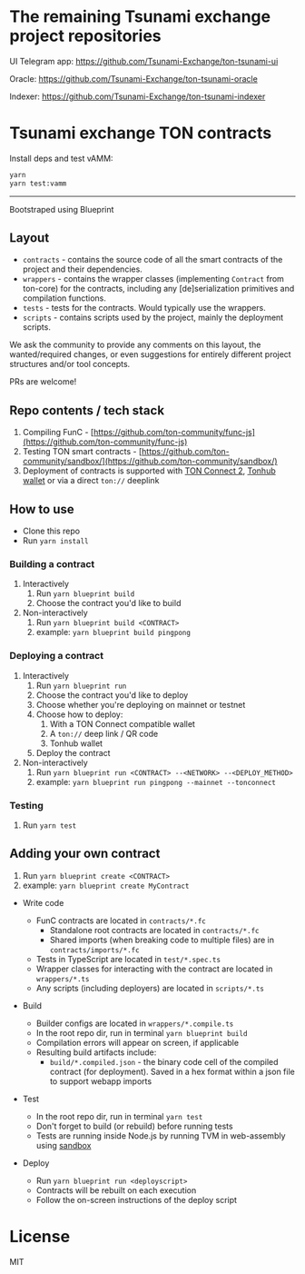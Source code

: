 # The remaining Tsunami exchange project repositories
UI Telegram app: https://github.com/Tsunami-Exchange/ton-tsunami-ui

Oracle: https://github.com/Tsunami-Exchange/ton-tsunami-oracle

Indexer: https://github.com/Tsunami-Exchange/ton-tsunami-indexer

# Tsunami exchange TON contracts

Install deps and test vAMM:

```sh
yarn
yarn test:vamm
```

---

Bootstraped using Blueprint

## Layout

- `contracts` - contains the source code of all the smart contracts of the project and their dependencies.
- `wrappers` - contains the wrapper classes (implementing `Contract` from ton-core) for the contracts, including any [de]serialization primitives and compilation functions.
- `tests` - tests for the contracts. Would typically use the wrappers.
- `scripts` - contains scripts used by the project, mainly the deployment scripts.

We ask the community to provide any comments on this layout, the wanted/required changes, or even suggestions for entirely different project structures and/or tool concepts.

PRs are welcome!

## Repo contents / tech stack

1. Compiling FunC - [https://github.com/ton-community/func-js](https://github.com/ton-community/func-js)
2. Testing TON smart contracts - [https://github.com/ton-community/sandbox/](https://github.com/ton-community/sandbox/)
3. Deployment of contracts is supported with [TON Connect 2](https://github.com/ton-connect/), [Tonhub wallet](https://tonhub.com/) or via a direct `ton://` deeplink

## How to use

- Clone this repo
- Run `yarn install`

### Building a contract

1. Interactively
   1. Run `yarn blueprint build`
   2. Choose the contract you'd like to build
1. Non-interactively
   1. Run `yarn blueprint build <CONTRACT>`
   2. example: `yarn blueprint build pingpong`

### Deploying a contract

1. Interactively
   1. Run `yarn blueprint run`
   2. Choose the contract you'd like to deploy
   3. Choose whether you're deploying on mainnet or testnet
   4. Choose how to deploy:
      1. With a TON Connect compatible wallet
      2. A `ton://` deep link / QR code
      3. Tonhub wallet
   5. Deploy the contract
2. Non-interactively
   1. Run `yarn blueprint run <CONTRACT> --<NETWORK> --<DEPLOY_METHOD>`
   2. example: `yarn blueprint run pingpong --mainnet --tonconnect`

### Testing

1. Run `yarn test`

## Adding your own contract

1. Run `yarn blueprint create <CONTRACT>`
2. example: `yarn blueprint create MyContract`

- Write code

  - FunC contracts are located in `contracts/*.fc`
    - Standalone root contracts are located in `contracts/*.fc`
    - Shared imports (when breaking code to multiple files) are in `contracts/imports/*.fc`
  - Tests in TypeScript are located in `test/*.spec.ts`
  - Wrapper classes for interacting with the contract are located in `wrappers/*.ts`
  - Any scripts (including deployers) are located in `scripts/*.ts`

- Build

  - Builder configs are located in `wrappers/*.compile.ts`
  - In the root repo dir, run in terminal `yarn blueprint build`
  - Compilation errors will appear on screen, if applicable
  - Resulting build artifacts include:
    - `build/*.compiled.json` - the binary code cell of the compiled contract (for deployment). Saved in a hex format within a json file to support webapp imports

- Test

  - In the root repo dir, run in terminal `yarn test`
  - Don't forget to build (or rebuild) before running tests
  - Tests are running inside Node.js by running TVM in web-assembly using [sandbox](https://github.com/ton-community/sandbox)

- Deploy
  - Run `yarn blueprint run <deployscript>`
  - Contracts will be rebuilt on each execution
  - Follow the on-screen instructions of the deploy script

# License

MIT
